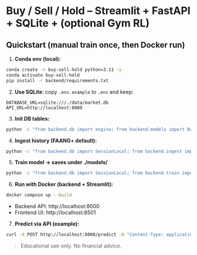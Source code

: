 # Buy / Sell / Hold – Streamlit + FastAPI + SQLite + (optional Gym RL)

## Quickstart (manual train once, then Docker run)

1) **Conda env (local):**
```bash
conda create -n buy-sell-hold python=3.11 -y
conda activate buy-sell-hold
pip install -r backend/requirements.txt
```

2) **Use SQLite**: copy `.env.example` to `.env` and keep:
```
DATABASE_URL=sqlite:///./data/market.db
API_URL=http://localhost:8000
```

3) **Init DB tables:**
```bash
python -c "from backend.db import engine; from backend.models import Base; Base.metadata.create_all(engine)"
```

4) **Ingest history (FAANG+ default):**
```bash
python -c "from backend.db import SessionLocal; from backend.ingest import fetch_and_store; s=SessionLocal(); fetch_and_store(s); s.close()"
```

5) **Train model → saves under ./models/**
```bash
python -c "from backend.db import SessionLocal; from backend.train import train_supervised; s=SessionLocal(); print(train_supervised(s, model_dir='./models')); s.close()"
```

6) **Run with Docker (backend + Streamlit):**
```bash
docker compose up --build
```
- Backend API: http://localhost:8000
- Frontend UI: http://localhost:8501

7) **Predict via API (example):**
```bash
curl -X POST http://localhost:8000/predict -H "Content-Type: application/json" -d '{"symbol":"AAPL"}'
```

> Educational use only. No financial advice.
